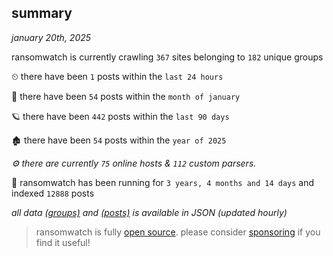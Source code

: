 
## summary
_january 20th, 2025_

ransomwatch is currently crawling `367` sites belonging to `182` unique groups

⏲ there have been `1` posts within the `last 24 hours`

🦈 there have been `54` posts within the `month of january`

🪐 there have been `442` posts within the `last 90 days`

🏚 there have been `54` posts within the `year of 2025`

_⚙️ there are currently `75` online hosts & `112` custom parsers._

🦕 ransomwatch has been running for `3 years, 4 months and 14 days` and indexed `12888` posts

_all data  [(groups)](http://https://dataleak.hopeless99.top//groups) and [(posts)](http://https://dataleak.hopeless99.top//posts) is available in JSON (updated hourly)_

> ransomwatch is fully [open source](https://github.com/joshhighet/ransomwatch#ransomwatch--). please consider [sponsoring](https://github.com/sponsors/joshhighet) if you find it useful!
